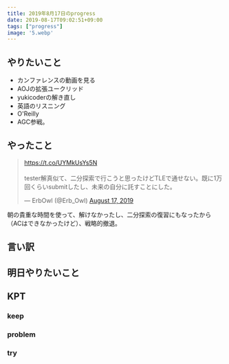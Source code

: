 ```yaml
---
title: 2019年8月17日のprogress
date: 2019-08-17T09:02:51+09:00
tags: ["progress"]
image: '5.webp'
---
```


## やりたいこと
<!-- 実現可能性を考慮して -->
- カンファレンスの動画を見る
- AOJの拡張ユークリッド
- yukicoderの解き直し
- 英語のリスニング
- O'Reilly
- AGC参戦。

## やったこと
<!-- twitterとか埋め込みながら -->
<blockquote class="twitter-tweet"><p lang="ja" dir="ltr"><a href="https://t.co/UYMkUsYs5N">https://t.co/UYMkUsYs5N</a><br><br>tester解真似て、二分探索で行こうと思ったけどTLEで通せない。既に1万回くらいsubmitしたし、未来の自分に託すことにした。</p>&mdash; ErbOwl (@Erb_Owl) <a href="https://twitter.com/Erb_Owl/status/1162514564635738112?ref_src=twsrc%5Etfw">August 17, 2019</a></blockquote> <script async src="https://platform.twitter.com/widgets.js" charset="utf-8"></script>

朝の貴重な時間を使って、解けなかったし、二分探索の復習にもなったから（ACはできなかったけど）、戦略的撤退。



## 言い訳
<!-- 理由をつけることで解決の緒を見つける -->
## 明日やりたいこと
<!-- - 実現可能性を考慮せずに -->
## KPT
<!-- やりたいこととやったことの差分を埋めるために必要なこと -->
### keep
### problem
### try
